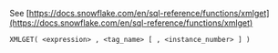 See [https://docs.snowflake.com/en/sql-reference/functions/xmlget](https://docs.snowflake.com/en/sql-reference/functions/xmlget)
```
XMLGET( <expression> , <tag_name> [ , <instance_number> ] )
```
